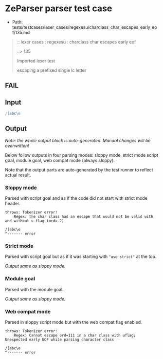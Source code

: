 # ZeParser parser test case

- Path: tests/testcases/lexer_cases/regexesu/charclass_char_escapes_early_eof/135.md

> :: lexer cases : regexesu : charclass char escapes early eof
>
> ::> 135
>
> Imported lexer test
>
> escaping a prefixed single lc letter

## FAIL

## Input

`````js
/[abc\o
`````

## Output

_Note: the whole output block is auto-generated. Manual changes will be overwritten!_

Below follow outputs in four parsing modes: sloppy mode, strict mode script goal, module goal, web compat mode (always sloppy).

Note that the output parts are auto-generated by the test runner to reflect actual result.

### Sloppy mode

Parsed with script goal and as if the code did not start with strict mode header.

`````
throws: Tokenizer error!
    Regex: the char class had an escape that would not be valid with and without u-flag (ord=-2)

/[abc\o
^------- error
`````

### Strict mode

Parsed with script goal but as if it was starting with `"use strict"` at the top.

_Output same as sloppy mode._

### Module goal

Parsed with the module goal.

_Output same as sloppy mode._

### Web compat mode

Parsed in sloppy script mode but with the web compat flag enabled.

`````
throws: Tokenizer error!
    Regex: Cannot escape ord=111 in a char class with uflag; Unexpected early EOF while parsing character class

/[abc\o
^------- error
`````

